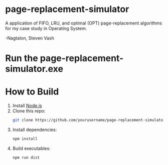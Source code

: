 # page-replacement-simulator
A application of FIFO, LRU, and optimal (OPT) page-replacement algorithms for my case study in Operating System. 

-Nagtalon, Steven Vash

# Run the page-replacement-simulator.exe

# How to Build

1. Install [Node.js](https://nodejs.org/)
2. Clone this repo:
   ```bash
   git clone https://github.com/yourusername/page-replacement-simulator.git
   ```
3. Install dependencies:
   ```bash
   npm install
   ```
4. Build executables:
   ```bash
   npm run dist
   ```
